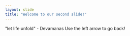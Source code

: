```yaml
---
layout: slide
title: "Welcome to our second slide!"
---
```

"let life unfold" - Devamanas
Use the left arrow to go back!
